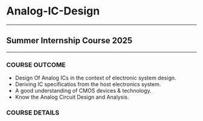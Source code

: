 # Analog-IC-Design
----------------------------------------------------------------------------------

## Summer Internship Course 2025
----------------------------------------------------------------------------------
### COURSE OUTCOME
- Design Of Analog ICs in the context of electronic system design.
- Deriving IC specificatios from the host electronics system.
- A good understanding of CMOS devices & technology.
- Know the Analog Circuit Design and Analysis.

### COURSE DETAILS
